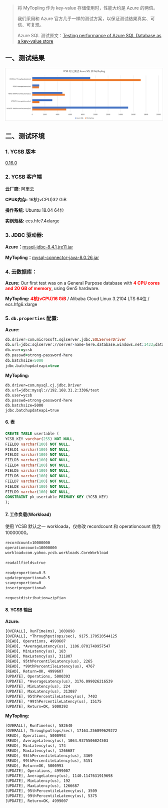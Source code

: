 

> 将 MyTopling 作为 key-value 存储使用时，性能大约是 Azure 的两倍。
>
> 我们采用和 Azure 官方几乎一样的测试方案，以保证测试结果真实、可信、可复现。
>
> Azure SQL 测试原文：[Testing performance of Azure SQL Database as a key-value store](https://devblogs.microsoft.com/azure-sql/azure-sql-database-as-a-key-value-store/)



## 一、测试结果



![ycsbtest](https://raw.githubusercontent.com/topling/topling-blog/main/resource/%E6%80%A7%E8%83%BD%E6%B5%8B%E8%AF%95/YCSB%20%E5%AF%B9%E6%AF%94%E6%B5%8B%E8%AF%95%20Azure%20%E5%92%8C%20MyTopling/ycsbtest.png)



## 二、测试环境



### 1. YCSB 版本

[0.16.0](https://github.com/brianfrankcooper/YCSB/releases/tag/0.16.0)

### 2. YCSB 客户端

**云厂商:** 阿里云

**CPU&内存:** 16核(vCPU)32 GiB

**操作系统:** Ubuntu 18.04 64位

**实例规格:** ecs.hfc7.4xlarge

### 3. JDBC 驱动器:   
**Azure：**[mssql-jdbc-8.4.1.jre11.jar](https://jar-download.com/artifacts/com.microsoft.sqlserver/mssql-jdbc/8.4.1.jre11/source-code)

**MyTopling：**[mysql-connector-java-8.0.26.jar](https://jar-download.com/artifacts/mysql/mysql-connector-java/8.0.26/source-code)

### 4. 云数据库：

**Azure:** Our first test was on a General Purpose database with **<font color=red>4 CPU cores and 20 GB of memory</font>**, using Gen5 hardware.

**MyTopling:** **<font color=red>4核(vCPU)16 GiB</font>** / Alibaba Cloud Linux 3.2104 LTS 64位 / ecs.hfg6.xlarge

### 5. `db.properties` 配置:   

**Azure:**

```pro
db.driver=com.microsoft.sqlserver.jdbc.SQLServerDriver
db.url=jdbc:sqlserver://server-name-here.database.windows.net:1433;databaseName=database-name-here;sendStringParametersAsUnicode=false;disableStatementPooling=false;statementPoolingCacheSize=10;responseBuffering=full
db.user=ycsb
db.passwd=strong-password-here
db.batchsize=5000
jdbc.batchupdateapi=true
```

**MyTopling:**

```properties
db.driver=com.mysql.cj.jdbc.Driver
db.url=jdbc:mysql://192.168.31.2:3306/test
db.user=ycsb
db.passwd=strong-password-here
db.batchsize=5000
jdbc.batchupdateapi=true 
```

#### 6. 表

```sql
CREATE TABLE usertable (
YCSB_KEY varchar(255) NOT NULL,
FIELD0 varchar(100) NOT NULL, 
FIELD1 varchar(100) NOT NULL, 
FIELD2 varchar(100) NOT NULL, 
FIELD3 varchar(100) NOT NULL, 
FIELD4 varchar(100) NOT NULL, 
FIELD5 varchar(100) NOT NULL, 
FIELD6 varchar(100) NOT NULL, 
FIELD7 varchar(100) NOT NULL, 
FIELD8 varchar(100) NOT NULL, 
FIELD9 varchar(100) NOT NULL,
CONSTRAINT pk_usertable PRIMARY KEY (YCSB_KEY)
);
```



#### 7. 工作负载(Workload)

使用 YCSB 默认之一 workloada，仅修改 recordcount 和 operationcount 值为 10000000。

```properties
recordcount=10000000
operationcount=10000000
workload=com.yahoo.ycsb.workloads.CoreWorkload

readallfields=true

readproportion=0.5
updateproportion=0.5
scanproportion=0
insertproportion=0

requestdistribution=zipfian
```



#### 8. YCSB 输出

**Azure:**

```
[OVERALL], RunTime(ms), 1089898
[OVERALL], *Throughput(ops/sec), 9175.170520544125
[READ], Operations, 4999607
[READ], *AverageLatency(us), 1106.8701749957547
[READ], MinLatency(us), 183
[READ], MaxLatency(us), 311807
[READ], 95thPercentileLatency(us), 2265
[READ], *99thPercentileLatency(us), 4767
[READ], Return=OK, 4999607
[UPDATE], Operations, 5000393
[UPDATE], *AverageLatency(us), 3176.099026216539
[UPDATE], MinLatency(us), 224
[UPDATE], MaxLatency(us), 313087
[UPDATE], 95thPercentileLatency(us), 7403
[UPDATE], *99thPercentileLatency(us), 15175
[UPDATE], Return=OK, 5000393 
```

**MyTopling:**

```
[OVERALL], RunTime(ms), 582640
[OVERALL], Throughput(ops/sec), 17163.256899629272
[READ], Operations, 5000993
[READ], AverageLatency(us), 1064.9375506024503
[READ], MinLatency(us), 174
[READ], MaxLatency(us), 1266687
[READ], 95thPercentileLatency(us), 3369
[READ], 99thPercentileLatency(us), 5151
[READ], Return=OK, 5000993
[UPDATE], Operations, 4999007
[UPDATE], AverageLatency(us), 1140.1147631919698
[UPDATE], MinLatency(us), 192
[UPDATE], MaxLatency(us), 1266687
[UPDATE], 95thPercentileLatency(us), 3509
[UPDATE], 99thPercentileLatency(us), 5375
[UPDATE], Return=OK, 4999007
```

